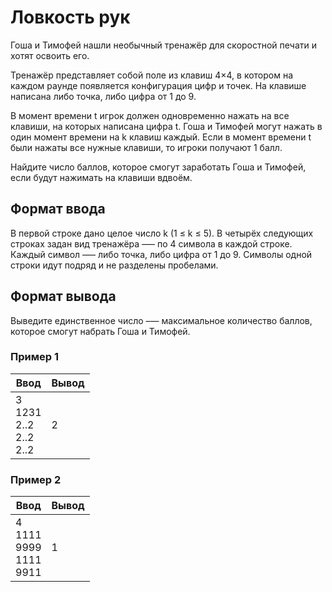 # Ловкость рук

Гоша и Тимофей нашли необычный тренажёр для скоростной печати и хотят освоить его.

Тренажёр представляет собой поле из клавиш 4×4, в котором на каждом раунде появляется конфигурация цифр и точек.
На клавише написана либо точка, либо цифра от 1 до 9.

В момент времени t игрок должен одновременно нажать на все клавиши, на которых написана цифра t.
Гоша и Тимофей могут нажать в один момент времени на k клавиш каждый. Если в момент времени t были нажаты все нужные клавиши,
то игроки получают 1 балл.

Найдите число баллов, которое смогут заработать Гоша и Тимофей, если будут нажимать на клавиши вдвоём.

## Формат ввода

В первой строке дано целое число k (1 ≤ k ≤ 5). В четырёх следующих строках задан вид тренажёра –— по 4 символа в каждой строке.
Каждый символ —– либо точка, либо цифра от 1 до 9. Символы одной строки идут подряд и не разделены пробелами.

## Формат вывода

Выведите единственное число –— максимальное количество баллов, которое смогут набрать Гоша и Тимофей.

### Пример 1

| Ввод                                  | Вывод |
|---------------------------------------|-------|
| 3<br/>1231<br/>2..2<br/>2..2<br/>2..2 | 2     |

### Пример 2

| Ввод                                  | Вывод |
|---------------------------------------|-------|
| 4<br/>1111<br/>9999<br/>1111<br/>9911 | 1     |